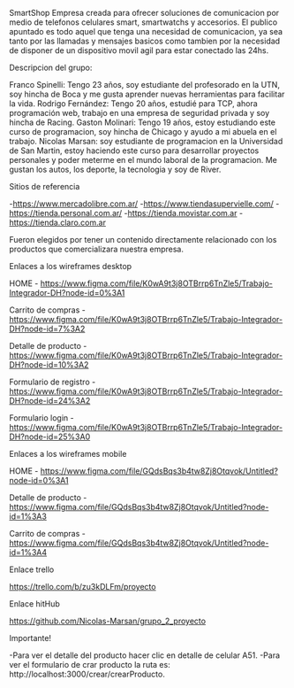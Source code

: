 SmartShop
Empresa creada para ofrecer soluciones de comunicacion por medio de
telefonos celulares smart, smartwatchs y accesorios.
El publico apuntado es todo aquel que tenga una necesidad de comunicacion, ya sea tanto por las llamadas y mensajes basicos como tambien por la necesidad de disponer de un dispositivo movil agil para estar conectado las 24hs.

Descripcion del grupo:

Franco Spinelli: Tengo 23 años, soy estudiante del profesorado en la UTN, soy hincha de Boca y me gusta aprender nuevas herramientas para facilitar la vida.
Rodrigo Fernández: Tengo 20 años, estudié para TCP, ahora programación web, trabajo en una empresa de seguridad privada y soy hincha de Racing.
Gaston Molinari: Tengo 19 años, estoy estudiando este curso de programacion, soy hincha de Chicago y ayudo a mi abuela en el trabajo.
Nicolas Marsan: soy estudiante de programacion en la Universidad de San Martin, estoy haciendo este curso para desarrollar proyectos personales y poder meterme en el mundo laboral de la programacion.  Me gustan los autos, los deporte, la tecnologia y soy de River.


Sitios de referencia

-https://www.mercadolibre.com.ar/
-https://www.tiendasupervielle.com/
-https://tienda.personal.com.ar/
-https://tienda.movistar.com.ar
-https://tienda.claro.com.ar

Fueron elegidos por tener un contenido directamente relacionado con los productos que comercializara nuestra empresa.

Enlaces a los wireframes desktop

HOME - https://www.figma.com/file/K0wA9t3j8OTBrrp6TnZle5/Trabajo-Integrador-DH?node-id=0%3A1

Carrito de compras - https://www.figma.com/file/K0wA9t3j8OTBrrp6TnZle5/Trabajo-Integrador-DH?node-id=7%3A2

Detalle de producto - https://www.figma.com/file/K0wA9t3j8OTBrrp6TnZle5/Trabajo-Integrador-DH?node-id=10%3A2

Formulario de registro - https://www.figma.com/file/K0wA9t3j8OTBrrp6TnZle5/Trabajo-Integrador-DH?node-id=24%3A2

Formulario login - https://www.figma.com/file/K0wA9t3j8OTBrrp6TnZle5/Trabajo-Integrador-DH?node-id=25%3A0

Enlaces a los wireframes mobile

HOME - https://www.figma.com/file/GQdsBqs3b4tw8Zj8Otqvok/Untitled?node-id=0%3A1

Detalle de producto - https://www.figma.com/file/GQdsBqs3b4tw8Zj8Otqvok/Untitled?node-id=1%3A3

Carrito de compras - https://www.figma.com/file/GQdsBqs3b4tw8Zj8Otqvok/Untitled?node-id=1%3A4

Enlace trello

https://trello.com/b/zu3kDLFm/proyecto

Enlace hitHub

https://github.com/Nicolas-Marsan/grupo_2_proyecto

Importante! 

-Para ver el detalle del producto hacer clic en detalle de celular A51.
-Para ver el formulario de crar producto la ruta es: http://localhost:3000/crear/crearProducto.
